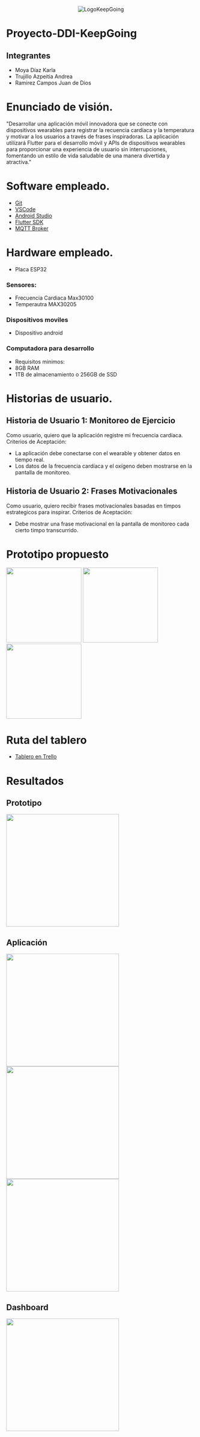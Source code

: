<p align="center">
  <img src="LogoKeepGoing.png" alt="LogoKeepGoing" />
</p>


# Proyecto-DDI-KeepGoing
## Integrantes
- Moya Díaz Karla
- Trujillo Azpeitia Andrea
- Ramirez Campos Juan de Dios

# Enunciado de visión.
"Desarrollar una aplicación móvil innovadora que se conecte con dispositivos wearables para registrar la recuencia cardíaca y la temperatura y motivar a los usuarios a través de frases inspiradoras. La aplicación utilizará Flutter para el desarrollo móvil y APIs de dispositivos wearables para proporcionar una experiencia de usuario sin interrupciones, fomentando un estilo de vida saludable de una manera divertida y atractiva."

# Software empleado.
- [Git](https://git-scm.com) 
- [VSCode](https://code.visualstudio.com/)
- [Android Studio](https://developer.android.com/studio?hl=es-419)
- [Flutter SDK](https://docs.flutter.dev/get-started/install)
- [MQTT Broker](https://mosquitto.org)

  
# Hardware empleado.
- Placa ESP32
### Sensores:
- Frecuencia Cardiaca Max30100
- Temperautra MAX30205

### Dispositivos moviles 
- Dispositivo android
### Computadora para desarrollo
- Requisitos minimos:
- 8GB RAM
- 1TB de almacenamiento o 256GB de SSD

# Historias de usuario.
  
## Historia de Usuario 1: Monitoreo de Ejercicio
Como usuario, quiero que la aplicación registre mi frecuencia cardíaca.
    Criterios de Aceptación:
- La aplicación debe conectarse con el wearable y obtener datos en tiempo real.
- Los datos de la frecuencia cardíaca y el oxígeno deben mostrarse en la pantalla de monitoreo.
  
## Historia de Usuario 2: Frases Motivacionales
Como usuario, quiero recibir frases motivacionales basadas en timpos estrategicos para inspirar.
    Criterios de Aceptación:
- Debe mostrar una frase motivacional en la pantalla de monitoreo cada cierto timpo transcurrido. 

# Prototipo propuesto 
<img src="Page_1.png" width="200" >
<img src="Page_2.png" width="200" >
<img src="Page_3.png" width="200" >

# Ruta del tablero
- [Tablero en Trello](https://trello.com/invite/b/Xq6jTaFR/ATTI21a09b24e08dbf764fb0d385649f96dcD42161E3/keep-going)

# Resultados
## Prototipo
<img src="001.jpeg" width="300" />

## Aplicación
<img src="003.jpeg" width="300" >
<img src="002.jpeg" width="300" >
<img src="004.jpeg" width="300" >

## Dashboard
<img src="005.jpeg" width="300" />
